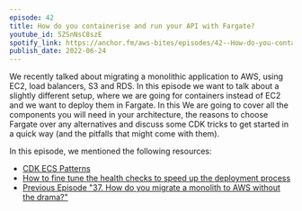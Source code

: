 ```yaml
---
episode: 42
title: How do you containerise and run your API with Fargate?
youtube_id: 5ZSnNsC8szE
spotify_link: https://anchor.fm/aws-bites/episodes/42--How-do-you-containerise-and-run-your-API-with-Fargate-e1k6m3j
publish_date: 2022-06-24
---
```


We recently talked about migrating a monolithic application to AWS, using EC2, load balancers, S3 and RDS. In this episode we want to talk about a slightly different setup, where we are going for containers instead of EC2 and we want to deploy them in Fargate. In this We are going to cover all the components you will need in your architecture, the reasons to choose Fargate over any alternatives and discuss some CDK tricks to get started in a quick way (and the pitfalls that might come with them).

In this episode, we mentioned the following resources:

- [CDK ECS Patterns](https://docs.aws.amazon.com/cdk/api/v2/docs/aws-cdk-lib.aws_ecs_patterns-readme.html)
- [How to fine tune the health checks to speed up the deployment process](https://www.qovery.com/blog/how-to-speed-up-amazon-ecs-container-deployments)
- [Previous Episode "37. How do you migrate a monolith to AWS without the drama?"](https://awsbites.com/37-how-do-you-migrate-a-monolith-to-aws-without-the-drama/)
